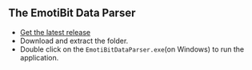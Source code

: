 ## The EmotiBit Data Parser
- [Get the latest release](https://github.com/EmotiBit/ofxEmotiBit/releases/latest)
- Download and extract the folder. 
- Double click on the `EmotiBitDataParser.exe`(on Windows) to run the application.

